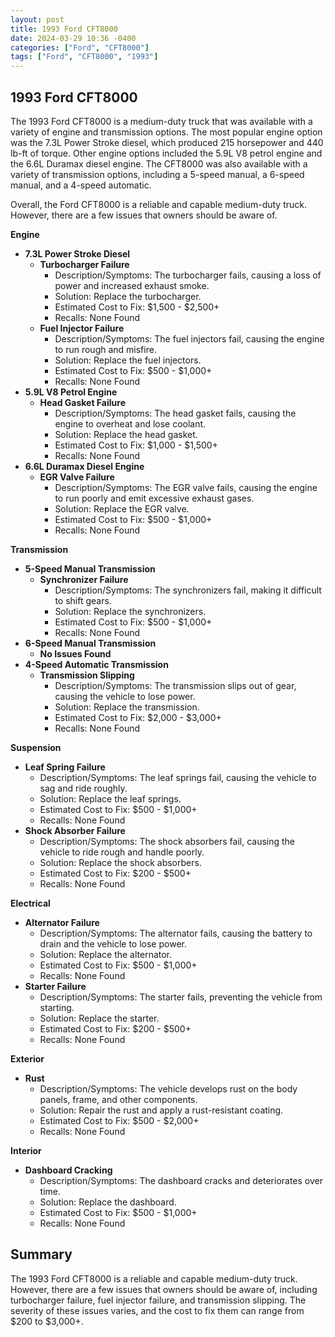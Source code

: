 ```yaml
---
layout: post
title: 1993 Ford CFT8000
date: 2024-03-29 10:36 -0400
categories: ["Ford", "CFT8000"]
tags: ["Ford", "CFT8000", "1993"]
---
```

## 1993 Ford CFT8000

The 1993 Ford CFT8000 is a medium-duty truck that was available with a variety of engine and transmission options. The most popular engine option was the 7.3L Power Stroke diesel, which produced 215 horsepower and 440 lb-ft of torque. Other engine options included the 5.9L V8 petrol engine and the 6.6L Duramax diesel engine. The CFT8000 was also available with a variety of transmission options, including a 5-speed manual, a 6-speed manual, and a 4-speed automatic.

Overall, the Ford CFT8000 is a reliable and capable medium-duty truck. However, there are a few issues that owners should be aware of.

**Engine**

* **7.3L Power Stroke Diesel**
    * **Turbocharger Failure**
        * Description/Symptoms: The turbocharger fails, causing a loss of power and increased exhaust smoke.
        * Solution: Replace the turbocharger.
        * Estimated Cost to Fix: $1,500 - $2,500+
        * Recalls: None Found
    * **Fuel Injector Failure**
        * Description/Symptoms: The fuel injectors fail, causing the engine to run rough and misfire.
        * Solution: Replace the fuel injectors.
        * Estimated Cost to Fix: $500 - $1,000+
        * Recalls: None Found
* **5.9L V8 Petrol Engine**
    * **Head Gasket Failure**
        * Description/Symptoms: The head gasket fails, causing the engine to overheat and lose coolant.
        * Solution: Replace the head gasket.
        * Estimated Cost to Fix: $1,000 - $1,500+
        * Recalls: None Found
* **6.6L Duramax Diesel Engine**
    * **EGR Valve Failure**
        * Description/Symptoms: The EGR valve fails, causing the engine to run poorly and emit excessive exhaust gases.
        * Solution: Replace the EGR valve.
        * Estimated Cost to Fix: $500 - $1,000+
        * Recalls: None Found

**Transmission**

* **5-Speed Manual Transmission**
    * **Synchronizer Failure**
        * Description/Symptoms: The synchronizers fail, making it difficult to shift gears.
        * Solution: Replace the synchronizers.
        * Estimated Cost to Fix: $500 - $1,000+
        * Recalls: None Found
* **6-Speed Manual Transmission**
    * **No Issues Found**
* **4-Speed Automatic Transmission**
    * **Transmission Slipping**
        * Description/Symptoms: The transmission slips out of gear, causing the vehicle to lose power.
        * Solution: Replace the transmission.
        * Estimated Cost to Fix: $2,000 - $3,000+
        * Recalls: None Found

**Suspension**

* **Leaf Spring Failure**
    * Description/Symptoms: The leaf springs fail, causing the vehicle to sag and ride roughly.
    * Solution: Replace the leaf springs.
    * Estimated Cost to Fix: $500 - $1,000+
    * Recalls: None Found
* **Shock Absorber Failure**
    * Description/Symptoms: The shock absorbers fail, causing the vehicle to ride rough and handle poorly.
    * Solution: Replace the shock absorbers.
    * Estimated Cost to Fix: $200 - $500+
    * Recalls: None Found

**Electrical**

* **Alternator Failure**
    * Description/Symptoms: The alternator fails, causing the battery to drain and the vehicle to lose power.
    * Solution: Replace the alternator.
    * Estimated Cost to Fix: $500 - $1,000+
    * Recalls: None Found
* **Starter Failure**
    * Description/Symptoms: The starter fails, preventing the vehicle from starting.
    * Solution: Replace the starter.
    * Estimated Cost to Fix: $200 - $500+
    * Recalls: None Found

**Exterior**

* **Rust**
    * Description/Symptoms: The vehicle develops rust on the body panels, frame, and other components.
    * Solution: Repair the rust and apply a rust-resistant coating.
    * Estimated Cost to Fix: $500 - $2,000+
    * Recalls: None Found

**Interior**

* **Dashboard Cracking**
    * Description/Symptoms: The dashboard cracks and deteriorates over time.
    * Solution: Replace the dashboard.
    * Estimated Cost to Fix: $500 - $1,000+
    * Recalls: None Found

## Summary

The 1993 Ford CFT8000 is a reliable and capable medium-duty truck. However, there are a few issues that owners should be aware of, including turbocharger failure, fuel injector failure, and transmission slipping. The severity of these issues varies, and the cost to fix them can range from $200 to $3,000+.
